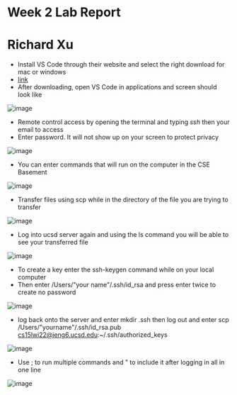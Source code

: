 # Week 2 Lab Report
# Richard Xu 


* Install VS Code through their website and select the right download for mac or windows
* [link](https://code.visualstudio.com/)
* After downloading, open VS Code in applications and screen should look like

![image](https://user-images.githubusercontent.com/97650817/150315842-922bf44e-21b3-40ea-a097-902d672f5b00.png)

* Remote control access by opening the terminal and typing *ssh* then your email to access
* Enter password. It will not show up on your screen to protect privacy

![image](https://user-images.githubusercontent.com/97650817/150317906-2d81a293-adf2-4ffc-a1f6-d870c464930d.png)

* You can enter commands that will run on the computer in the CSE Basement

![image](https://user-images.githubusercontent.com/97650817/150318311-06c6c307-6e8c-488c-8512-0c8524c7c8d9.png)

* Transfer files using scp while in the directory of the file you are trying to transfer

![image](https://user-images.githubusercontent.com/97650817/150320158-ca354984-f5d2-4156-ae27-0ffcd8a2de55.png)

* Log into ucsd server again and using the ls command you will be able to see your transferred file

![image](https://user-images.githubusercontent.com/97650817/150320346-6775d750-5ca2-4a69-9161-51b4433b1367.png)

* To create a key enter the ssh-keygen command while on your local computer
* Then enter /Users/"your name"/.ssh/id_rsa and press enter twice to create no password

![image](https://user-images.githubusercontent.com/97650817/150322158-a7cb0915-e5c0-4d9a-8dc0-ebc2b1834e5a.png)

* log back onto the server and enter mkdir .ssh then log out and enter scp /Users/"yourname"/.ssh/id_rsa.pub cs15lwi22@ieng6.ucsd.edu:~/.ssh/authorized_keys

![image](https://user-images.githubusercontent.com/97650817/150322904-f90d878a-5733-478e-8639-cb465b4c4449.png)

* Use ; to run multiple commands and " to include it after logging in all in one line

![image](https://user-images.githubusercontent.com/97650817/150325947-a919a625-ebe1-476a-98f8-96147e4ded59.png)



